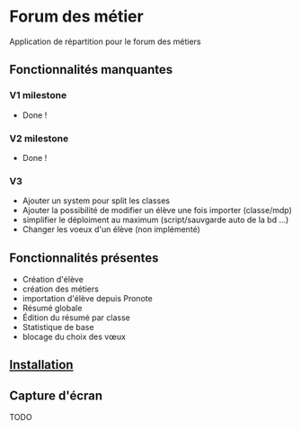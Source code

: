 # Forum des métier

Application de répartition pour le forum des métiers

## Fonctionnalités manquantes

### V1 milestone
- Done !

### V2 milestone
- Done !

### V3
- Ajouter un system pour split les classes
- Ajouter la possibilité de modifier un élève une fois importer (classe/mdp)
- simplifier le déploiment au maximum (script/sauvgarde auto de la bd ...)
- Changer les voeux d'un élève (non implémenté)

## Fonctionnalités présentes
- Création d'élève
- création des métiers
- importation d'élève depuis Pronote
- Résumé globale
- Édition du résumé par classe
- Statistique de base
- blocage du choix des vœux

## [Installation](./INSTALL.md)

## Capture d'écran
TODO
